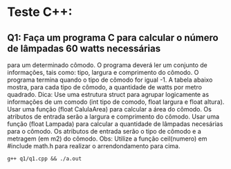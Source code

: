 # Teste C++:
## Q1: Faça um programa C para calcular o número de lâmpadas 60 watts necessárias
  para um determinado cômodo. O programa deverá ler um conjunto de
  informações, tais como: tipo, largura e comprimento do cômodo. O programa
  termina quando o tipo de cômodo for igual -1. A tabela abaixo mostra, para
  cada tipo de cômodo, a quantidade de watts por metro quadrado.
  Dica: Use uma estrutura struct para agrupar logicamente as informações de um
  comodo (int tipo de comodo, float largura e float altura). Usar uma função (float
  CalulaArea) para calcular a área do cômodo. Os atributos de entrada serão a
  largura e comprimento do cômodo. Usar uma função (float Lampada) para
  calcular a quantidade de lâmpadas necesárias para o cômodo. Os atributos de
  entrada serão o tipo de cômodo e a metragem (em m2) do cômodo.
  Obs: Utilize a função ceil(numero) em #include math.h para realizar o
  arrendondamento para cima.

  ```g++ q1/q1.cpp && ./a.out```
